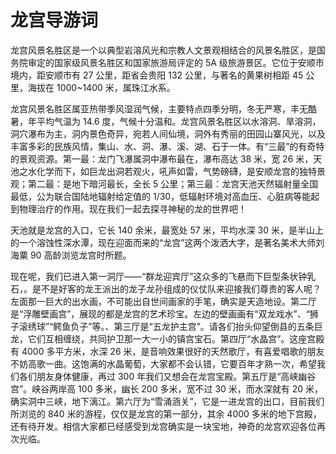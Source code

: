 # 龙宫导游词  
龙宫风景名胜区是一个以典型岩溶风光和宗教人文景观相结合的风景名胜区，是国务院审定的国家级风景名胜区和国家旅游局评定的 5A 级旅游景区。它位于安顺市境内，距安顺市有 27 公里，距省会贵阳 132 公里，与著名的黄果树相距 45 公里，海拔在 1000~1400 米，属珠江水系。  

龙宫风景名胜区属亚热带季风湿润气候，主要特点四季分明，冬无严寒，丰无酷暑，年平均气温为 14.6 度，气候十分温和。龙宫风景名胜区以水溶洞、旱溶洞，洞穴瀑布为主，洞内景色奇异，宛若人间仙境，洞外有秀丽的田园山寨风光，以及丰富多彩的民族风情，集山、水、洞、瀑、溪、湖、石于一体。有“三最”的有奇特的景观资源。第一最：龙门飞瀑属洞中瀑布最在，瀑布高达 38 米，宽 26 米，天池之水化学而下，如巨龙出洞若观火，吼声如雷，气势磅礴，是安顺龙宫的独特景观；第二最：是地下暗河最长，全长 5 公里；第三最：龙宫天池天然辐射量全国最低，公为联合国陆地辐射给定值的 1/30，低辐射环境对高血压、心脏病等能起到物理治疗的作用。现在我们一起去探寻神秘的龙的世界吧！  

天池就是龙宫的入口，它长 140 余米，最宽处 57 米，平均水深 30 米，是半山上的一个溶蚀性深水潭，现在迎面而来的“龙宫”这两个泼洒大字，是著名美术大师刘海粟 90 高龄浏览龙宫时所题。  

现在呢，我们已进入第一洞厅――“群龙迎宾厅”这众多的飞悬而下巨型条状钟乳石，。是不是好客的龙王派出的龙子龙孙组成的仪仗队来迎接我们尊贵的客人呢？左面那一巨大的出水画，不可能出自世间画家的手笔，确实是天造地设。第二厅是“浮雕壁画宫”，展现的都是龙宫的艺术珍宝。左边的壁画画有“双龙戏水”、“狮子滚绣球”“鳄鱼负子”等。、第三厅是“五龙护主宫”。请各们抬头仰望倒县的五条巨龙，它们互相缠绕，共同护卫那一大一小的镇宫宝石。第四厅“水晶宫”。这座宫殿有 4000 多平方米，水深 26 米，是音响效果很好的天然歌厅，有喜爱唱歌的朋友不妨高歌一曲。这饱满的水晶葡萄，大家都不会认错，它要百年才熟一次，希望我们各们朋友身体健康，再过 300 年我们又想会在龙宫宝殿。第五厅是“高峡幽谷宫”。峡谷两岸高 100 多米，幽长 200 多米，宽不过 30 米，而水深就有 20 米，确实洞中三峡，地下漓江。第六厅为“雪涌涵关”，它是一进龙宫的出口，目前我们所浏览的 840 米的游程，仅仅是龙宫的第一部分，其余 4000 多米的地下宫殿，还有待开发。相信大家都已经感受到龙宫确实是一块宝地，神奇的龙宫欢迎各位再次光临。  